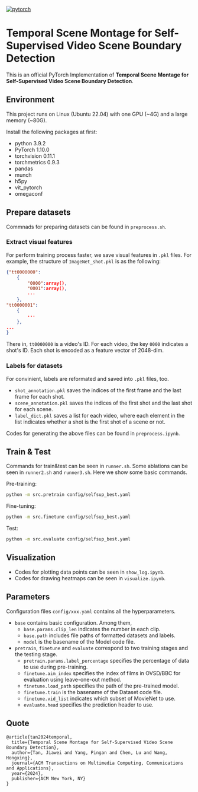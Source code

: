 [![pytorch](https://img.shields.io/badge/pytorch-1.10.0-%2523ee4c2c.svg)](https://pytorch.org/)


# Temporal Scene Montage for Self-Supervised Video Scene Boundary Detection

This is an official PyTorch Implementation of **Temporal Scene Montage for Self-Supervised Video Scene Boundary Detection**.

<!-- <p align="center"><img width="100%" src="model.jpg"></p> -->

## Environment

This project runs on Linux (Ubuntu 22.04) with one GPU (~4G) and a large memory (~80G).

Install the following packages at first:
- python 3.9.2
- PyTorch 1.10.0
- torchvision 0.11.1
- torchmetrics 0.9.3
- pandas
- munch
- h5py
- vit_pytorch
- omegaconf

## Prepare datasets

Commnads for preparing datasets can be found in `preprocess.sh`.

### Extract visual features

For perform training process faster, we save visual features in `.pkl` files. For example, the structure of `ImageNet_shot.pkl` is as the following:
``` json
{"tt0000000":
    {
        "0000":array(),
        "0001":array(),
        ···
    },
"tt0000001":
    {
        ···
    },
...
}
```
There in, `tt0000000` is a video's ID. For each video, the key `0000` indicates a shot's ID. Each shot is encoded as a feature vector of 2048-dim.

### Labels for datasets

For convinient, labels are reformated and saved into `.pkl` files, too.

- `shot_annotation.pkl` saves the indices of the first frame and the last frame for each shot.
- `scene_annotation.pkl` saves the indices of the first shot and the last shot for each scene.
- `label_dict.pkl` saves a list for each video, where each element in the list indicates whether a shot is the first shot of a scene or not.

Codes for generating the above files can be found in `preprocess.ipynb`.


## Train & Test

Commands for train&test can be seen in `runner.sh`. Some ablations can be seen in `runner2.sh` and `runner3.sh`. Here we show some basic commands.

Pre-training:
``` bash
python -m src.pretrain config/selfsup_best.yaml
```

Fine-tuning:

``` bash
python -m src.finetune config/selfsup_best.yaml
```

Test:

``` bash
python -m src.evaluate config/selfsup_best.yaml
```

## Visualization

- Codes for plotting data points can be seen in `show_log.ipynb`.
- Codes for drawing heatmaps can be seen in `visualize.ipynb`.

## Parameters

Configuration files `config/xxx.yaml` contains all the hyperparameters.
- `base` contains basic configuration. Among them, 
    - `base.params.clip_len` indicates the number in each clip.
    - `base.path` includes file paths of formatted datasets and labels.
    - `model` is the basename of the Model code file.
- `pretrain`, `finetune` and `evaluate` correspond to two training stages and the testing stage.
    - `pretrain.params.label_percentage` specifies the percentage of data to use during pre-training.
    - `finetune.aim_index` specifies the index of films in OVSD/BBC for evaluation using leave-one-out method.
    - `finetune.load_path` specifies the path of the pre-trained model.
    - `finetune.train` is the basename of the Dataset code file.
    - `finetune.vid_list` indicates which subset of MovieNet to use.
    - `evaluate.head` specifies the prediction header to use.

## Quote

```
@article{tan2024temporal,
  title={Temporal Scene Montage for Self-Supervised Video Scene Boundary Detection},
  author={Tan, Jiawei and Yang, Pingan and Chen, Lu and Wang, Hongxing},
  journal={ACM Transactions on Multimedia Computing, Communications and Applications},
  year={2024},
  publisher={ACM New York, NY}
}
```

